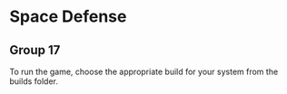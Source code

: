 # Space Defense

## Group 17
 
 To run the game, choose the appropriate build for your system from the builds folder.
